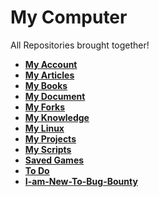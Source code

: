 # My Computer
All Repositories brought together!

* **[My Account](https://github.com/machinexa2/My-Account)**
* **[My Articles](https://github.com/machinexa2/My-Articles)**
* **[My Books](https://github.com/machinexa2/My-Books)**
* **[My Document](https://github.com/machinexa2/My-Documents)**
* **[My Forks](https://github.com/machinexa2/My-Forks)**
* **[My Knowledge](https://github.com/machinexa2/My-Knowledge)**
* **[My Linux](https://github.com/machinexa2/My-Linux)**
* **[My Projects](https://github.com/machinexa2/My-Projects)**
* **[My Scripts](https://github.com/machinexa2/My-Scripts)**
* **[Saved Games](https://github.com/machinexa2/Saved-Games)**
* **[To Do](https://github.com/machinexa2/To-Do)**
* **[I-am-New-To-Bug-Bounty](https://github.com/machinexa2/I-Am-New-To-Bug-Bounty)**

